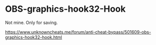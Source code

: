 # OBS-graphics-hook32-Hook
Not mine. Only for saving.

https://www.unknowncheats.me/forum/anti-cheat-bypass/501609-obs-graphics-hook32-hook.html
